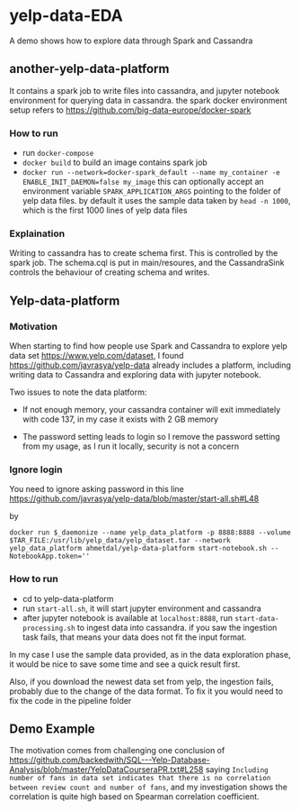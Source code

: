 # yelp-data-EDA
A demo shows how to explore data through Spark and Cassandra

## another-yelp-data-platform
It contains a spark job to write files into cassandra, and jupyter notebook environment for querying data in cassandra. the spark docker environment setup refers to https://github.com/big-data-europe/docker-spark

### How to run
- run `docker-compose`
- `docker build` to build an image contains spark job
- `docker run --network=docker-spark_default --name my_container -e ENABLE_INIT_DAEMON=false my_image` this can optionally accept an environment variable `SPARK_APPLICATION_ARGS` pointing to the folder of yelp data files.
by default it uses the sample data taken by `head -n 1000`, which is the first 1000 lines of yelp data files

### Explaination
Writing to cassandra has to create schema first. This is controlled by the spark job. The schema.cql is put in main/resoures, and the 
CassandraSink controls the behaviour of creating schema and writes.

## Yelp-data-platform
### Motivation
When starting to find how people use Spark and Cassandra to explore yelp data set
https://www.yelp.com/dataset,
I found https://github.com/javrasya/yelp-data already includes a platform, including
writing data to Cassandra and exploring data with jupyter notebook.

Two issues to note the data platform:
- If not enough memory, your cassandra container will exit immediately with code 137,
in my case it exists with 2 GB memory

- The password setting leads to login so I remove the password setting from my usage, as I run it locally, security is not a concern

### Ignore login
You need to ignore asking password in this line
https://github.com/javrasya/yelp-data/blob/master/start-all.sh#L48

by
```    
docker run $_daemonize --name yelp_data_platform -p 8888:8888 --volume $TAR_FILE:/usr/lib/yelp_data/yelp_dataset.tar --network yelp_data_platform ahmetdal/yelp-data-platform start-notebook.sh --NotebookApp.token=''
```


### How to run
- cd to yelp-data-platform
- run `start-all.sh`, it will start jupyter environment and cassandra
- after jupyter notebook is available at `localhost:8888`, run
`start-data-processing.sh` to ingest data into cassandra. if you saw the ingestion task fails, that means your data does not fit the input format.


In my case I use the sample data provided, as in the data exploration phase,
it would be nice to save some time and see a quick result first.


Also, if you download the newest data set from yelp,
the ingestion fails, probably due to the change of the data format.
To fix it you would need to fix the code in the pipeline folder

## Demo Example
The motivation comes from challenging one conclusion of
https://github.com/backedwith/SQL---Yelp-Database-Analysis/blob/master/YelpDataCourseraPR.txt#L258
saying `Including number of fans in data set indicates that there is no correlation between review count and number of fans`, and my investigation shows the correlation is quite high based on Spearman correlation coefficient.
